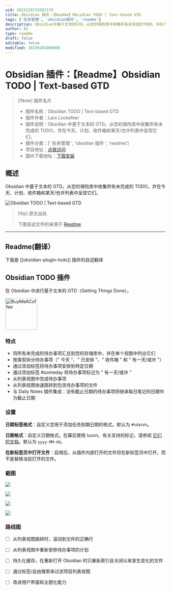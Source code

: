 ```yaml
---
uid: 2023120719382178
title: Obsidian 插件：【Readme】Obsidian TODO | Text-based GTD
tags: ['任务管理', 'obsidian插件', 'readme']
description: Obsidian中基于文本的GTD。从您的保险库中收集所有未完成的TODO，并在今天、计划、收件箱和某天/也许列表中呈现它们。
author: AI
type: readme
draft: false
editable: false
modified: 20230101000000
---
```


# Obsidian 插件：【Readme】Obsidian TODO | Text-based GTD

> [!Note] 插件名片
> - 插件名称：Obsidian TODO | Text-based GTD
> - 插件作者：Lars Lockefeer
> - 插件说明：Obsidian 中基于文本的 GTD。从您的保险库中收集所有未完成的 TODO，并在今天、计划、收件箱和某天/也许列表中呈现它们。
> - 插件分类：[' 任务管理 ', 'obsidian 插件 ', 'readme']
> - 项目地址：[点我访问](https://github.com/larslockefeer/obsidian-plugin-todo)
> - 国内下载地址：[下载安装](https://pkmer.cn/products/plugin/pluginMarket/?obsidian-plugin-todo)

## 概述

Obsidian 中基于文本的 GTD。从您的保险库中收集所有未完成的 TODO，并在今天、计划、收件箱和某天/也许列表中呈现它们。

![Obsidian TODO | Text-based GTD](https://cdn.pkmer.cn/covers/obsidian-plugin-todo.png!pkmer)

> [!tip] 原文出处
>
>下面自述文件的来源于 [Readme](https://ghproxy.net/https://raw.githubusercontent.com/larslockefeer/obsidian-plugin-todo/main/README.md)
>

---

## Readme(翻译）

下面是 [[obsidian-plugin-todo]] 插件的自述翻译

## Obsidian TODO 插件

在 Obsidian 中进行基于文本的 GTD（Getting Things Done）。

[<img src="https://cdn.buymeacoffee.com/buttons/v2/default-yellow.png" alt="BuyMeACoffee" width="100">](https://www.buymeacoffee.com/larslockefeer)

### 特点

- 将所有未完成的待办事项汇总到您的存储库中，并在单个视图中列出它们
- 按类型拆分待办事项（" 今天 "、" 已安排 "、" 收件箱 " 和 " 有一天/或许 "）
- 通过添加标签将待办事项安排到特定日期
- 通过添加标签 #someday 将待办事项标记为 " 有一天/或许 "
- 从列表视图中完成待办事项
- 从列表视图快速跳转到包含待办事项的文件
- 与 Daily Notes 插件集成：没有截止日期的待办事项将继承每日笔记的日期作为截止日期

### 设置

**日期标签格式**：自定义您用于添加任务到期日期的格式。默认为 `#%date%`。

**日期格式**：自定义日期格式。在幕后使用 luxon。有关支持的标记，请参阅 [它们的文档](https://moment.github.io/luxon/#/formatting?id=table-of-tokens)。默认为 `yyyy-MM-dd`。

**在新标签页中打开文件**：启用后，从插件内部打开的文件将在新标签页中打开，而不是替换当前打开的文件。

### 截图

![](https://cdn.pkmer.cn/covers/obsidian-plugin-todo_2_0.png!pkmer)

![](https://cdn.pkmer.cn/covers/obsidian-plugin-todo_2_1.png!pkmer)

![](https://cdn.pkmer.cn/covers/obsidian-plugin-todo_2_2.png!pkmer)

![](https://cdn.pkmer.cn/covers/obsidian-plugin-todo_2_3.png!pkmer)

### 路线图

- [ ] 从列表视图跳转时，滚动到文件的正确行
- [ ] 从列表视图中重新安排待办事项的计划
- [ ] 持久化缓存，在重新打开 Obsidian 时只重新索引自关闭以来发生变化的文件
- [ ] 通过标签/自由搜索来过滤项目列表视图
- [ ] 改进用户界面和主题化能力




